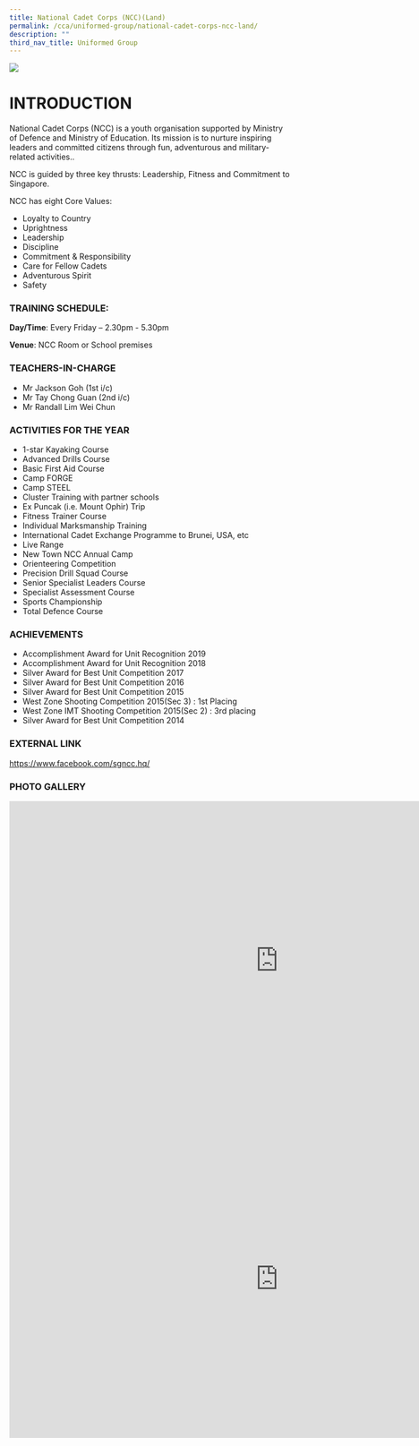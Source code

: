 ```yaml
---
title: National Cadet Corps (NCC)(Land)
permalink: /cca/uniformed-group/national-cadet-corps-ncc-land/
description: ""
third_nav_title: Uniformed Group
---
```

![](/images/IMG_9844.jpg)

# INTRODUCTION
National Cadet Corps (NCC) is a youth organisation supported by Ministry of Defence and Ministry of Education. Its mission is to nurture inspiring leaders and committed citizens through fun, adventurous and military-related activities..


NCC is guided by three key thrusts: Leadership, Fitness and Commitment to Singapore.

NCC has eight Core Values:
* Loyalty to Country
* Uprightness
* Leadership
* Discipline
* Commitment &amp; Responsibility
* Care for Fellow Cadets
* Adventurous Spirit
* Safety

### TRAINING SCHEDULE:

**Day/Time**: Every Friday – 2.30pm - 5.30pm

**Venue**: NCC Room or School premises

### TEACHERS-IN-CHARGE

*   Mr Jackson Goh&nbsp;(1st i/c)
*   Mr Tay Chong Guan (2nd i/c)
*   Mr Randall Lim Wei Chun

### ACTIVITIES FOR THE YEAR

* 1-star Kayaking Course
* Advanced Drills Course
* Basic First Aid Course
* Camp FORGE
* Camp STEEL
* Cluster Training with partner schools
* Ex Puncak (i.e. Mount Ophir) Trip
* Fitness Trainer Course
* Individual Marksmanship Training
* International Cadet Exchange Programme to Brunei, USA, etc
* Live Range
* New Town NCC Annual Camp
* Orienteering Competition
* Precision Drill Squad Course
* Senior Specialist Leaders Course
* Specialist Assessment Course
* Sports Championship
* Total Defence Course

### ACHIEVEMENTS

* Accomplishment Award for Unit Recognition 2019
* Accomplishment Award for Unit Recognition 2018
* Silver Award for Best Unit Competition 2017
* Silver Award for Best Unit Competition 2016
* Silver Award for Best Unit Competition 2015
* West Zone Shooting Competition 2015(Sec 3) : 1st Placing
* West Zone IMT Shooting Competition 2015(Sec 2) : 3rd placing
* Silver Award for Best Unit Competition 2014

### EXTERNAL LINK
https://www.facebook.com/sgncc.hq/

### PHOTO GALLERY


<iframe src="https://docs.google.com/presentation/d/e/2PACX-1vQm9lImj-Kf3LNo6sdhcu9qSC_1SkaD41wMC5BNGY4594PT0zxG42PhO7UKaWwYCYWPzNjnUbICMKT9/embed?start=false&amp;loop=false&amp;delayms=3000" frameborder="0" width="960" height="569" allowfullscreen="true"></iframe>

<iframe src="https://docs.google.com/presentation/d/e/2PACX-1vQKzw81AG8yYo4rw7IA-kK0JsUGSzlueV1jF0AKGzhqIH4G7Wcht1J0VOyKrHY6MBjnRWXTX-GvTpNe/embed?start=false&amp;loop=false&amp;delayms=3000" frameborder="0" width="960" height="569" allowfullscreen="true"></iframe>